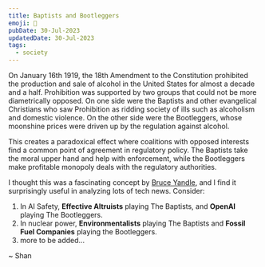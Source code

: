 ```yaml
---
title: Baptists and Bootleggers
emoji: 🍺
pubDate: 30-Jul-2023
updatedDate: 30-Jul-2023
tags:
  - society
---
```


On January 16th 1919, the 18th Amendment to the Constitution prohibited the production and sale of alcohol in the United States for almost a decade and a half. Prohibition was supported by two groups that could not be more diametrically opposed. On one side were the Baptists and other evangelical Christians who saw Prohibition as ridding society of ills such as alcoholism and domestic violence. On the other side were the Bootleggers, whose moonshine prices were driven up by the regulation against alcohol.

This creates a paradoxical effect where coalitions with opposed interests find a common point of agreement in regulatory policy. The Baptists take the moral upper hand and help with enforcement, while the Bootleggers make profitable monopoly deals with the regulatory authorities.

I thought this was a fascinating concept by [Bruce Yandle](https://en.wikipedia.org/wiki/Bootleggers_and_Baptists), and I find it surprisingly useful in analyzing lots of tech news. Consider:

1. In AI Safety, **Effective Altruists** playing The Baptists, and **OpenAI** playing The Bootleggers.
2. In nuclear power, **Environmentalists** playing The Baptists and **Fossil Fuel Companies** playing the Bootleggers. 
3. more to be added...

~ Shan